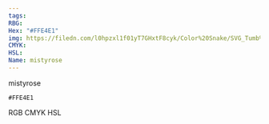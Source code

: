 ```yaml
---
tags:
RBG:
Hex: "#FFE4E1"
img: https://filedn.com/l0hpzxl1f01yT7GHxtF8cyk/Color%20Snake/SVG_Tumb%20Mass%20No%20Name/#FFE4E1.svg
CMYK:
HSL:
Name: mistyrose
---
```

mistyrose
```palette
#FFE4E1
```
RGB
CMYK
HSL